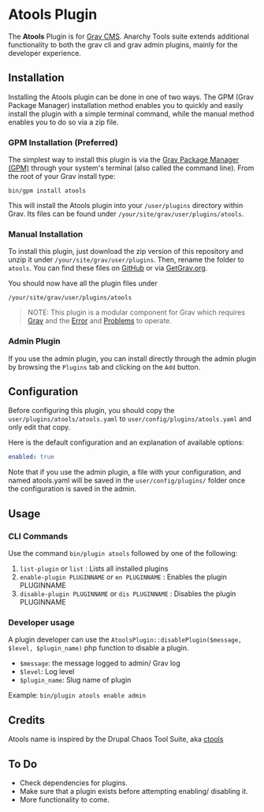 # Atools Plugin

The **Atools** Plugin is for [Grav CMS](http://github.com/getgrav/grav). Anarchy Tools suite extends additional functionality to both the grav cli and grav admin plugins, mainly for the developer experience.

## Installation

Installing the Atools plugin can be done in one of two ways. The GPM (Grav Package Manager) installation method enables you to quickly and easily install the plugin with a simple terminal command, while the manual method enables you to do so via a zip file.

### GPM Installation (Preferred)

The simplest way to install this plugin is via the [Grav Package Manager (GPM)](http://learn.getgrav.org/advanced/grav-gpm) through your system's terminal (also called the command line).  From the root of your Grav install type:

    bin/gpm install atools

This will install the Atools plugin into your `/user/plugins` directory within Grav. Its files can be found under `/your/site/grav/user/plugins/atools`.

### Manual Installation

To install this plugin, just download the zip version of this repository and unzip it under `/your/site/grav/user/plugins`. Then, rename the folder to `atools`. You can find these files on [GitHub](https://github.com/jgonyea/grav-plugin-atools) or via [GetGrav.org](http://getgrav.org/downloads/plugins#extras).

You should now have all the plugin files under

    /your/site/grav/user/plugins/atools

> NOTE: This plugin is a modular component for Grav which requires [Grav](http://github.com/getgrav/grav) and the [Error](https://github.com/getgrav/grav-plugin-error) and [Problems](https://github.com/getgrav/grav-plugin-problems) to operate.

### Admin Plugin

If you use the admin plugin, you can install directly through the admin plugin by browsing the `Plugins` tab and clicking on the `Add` button.

## Configuration

Before configuring this plugin, you should copy the `user/plugins/atools/atools.yaml` to `user/config/plugins/atools.yaml` and only edit that copy.

Here is the default configuration and an explanation of available options:

```yaml
enabled: true
```

Note that if you use the admin plugin, a file with your configuration, and named atools.yaml will be saved in the `user/config/plugins/` folder once the configuration is saved in the admin.

## Usage

### CLI Commands

Use the command `bin/plugin atools` followed by one of the following:

1. `list-plugin` or `list` : Lists all installed plugins
2. `enable-plugin PLUGINNAME` or `en PLUGINNAME` : Enables the plugin PLUGINNAME
3. `disable-plugin PLUGINNAME` or `dis PLUGINNAME` : Disables the plugin PLUGINNAME

### Developer usage

A plugin developer can use the `AtoolsPlugin::disablePlugin($message, $level, $plugin_name)` php function to disable a plugin.
* `$message`: the message logged to admin/ Grav log
* `$level`: Log level
* `$plugin_name`: Slug name of plugin

Example: `bin/plugin atools enable admin`

## Credits

Atools name is inspired by the Drupal Chaos Tool Suite, aka [ctools](https://www.drupal.org/project/ctools/)

## To Do

* Check dependencies for plugins.
* Make sure that a plugin exists before attempting enabling/ disabling it.
* More functionality to come.